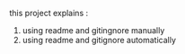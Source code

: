 this project explains :
1. using readme and gitingnore manually
2. using readme and gitignore automatically
